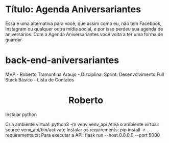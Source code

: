 # Título: Agenda Aniversariantes 
Essa é uma alternativa para você, que assim como eu, não tem Facebook, Instagram ou qualquer outra mídia social, e por isso perdeu sua agenda de aniversários. Com a Agenda Aniversariantes você volta a ter uma forma de guardar  
# back-end-aniversariantes
MVP - Roberto Tramontina Araujo - Disciplina: Sprint: Desenvolvimento Full Stack Básico - Lista de Contatos

<h1 align="center"> Roberto </h1>


Instalar python

Cria ambiente virtual: python3 -m venv venv_api
Ativa o ambiente virtual: source venv_api/bin/activate
Instalar os requirements: pip install -r requirements.txt
Para executar a API: flask run --host 0.0.0.0 --port 5000
